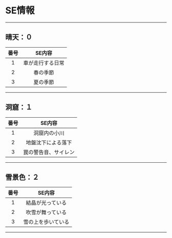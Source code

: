 # SE情報

--------------------------------------------------
## 晴天：０

| 番号 |  SE内容  |
| :-: | :----: |
|  1  |  車が走行する日常  |
|  2  |  春の季節  |
|  3  |  夏の季節   |

--------------------------------------------------
## 洞窟：１

|  番号  |  SE内容  |
| :-: | :----: |
|  1  |  洞窟内の小川  |
|  2  |  地盤沈下による落下  |
|  3  |  罠の警告音、サイレン   |

--------------------------------------------------

## 雪景色：２

|  番号  |  SE内容  |
| :-: | :----: |
|  1  |  結晶が光っている  |
|  2  |  吹雪が舞っている  |
|  3  |  雪の上を歩いている   |

--------------------------------------------------
